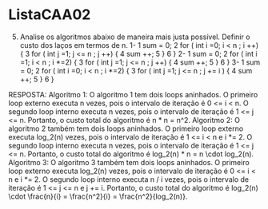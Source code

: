 # ListaCAA02

5. Analise os algoritmos abaixo de maneira mais justa possível. Definir o custo dos laços em termos de n. 
1- 
1 sum = 0; 
2 for ( int i =0; i < n ; i ++) { 
3 for ( int j =1; j <= n ; j ++) { 
4 sum ++; 
5 } 
6 } 
2- 
1 sum = 0; 
2 for ( int i =1; i < n ; i *=2) { 
3 for ( int j =1; j <= n ; j ++) { 
4 sum ++; 
5 } 
6 } 
3- 
1 sum = 0; 
2 for ( int i =0; i < n ; i *=2) { 
3 for ( int j =1; j <= n ; j += i ) { 
4 sum ++; 
5 } 
6 } 

RESPOSTA:
Algoritmo 1: O algoritmo 1 tem dois loops aninhados. O primeiro loop externo executa n vezes, pois o intervalo de iteração é 0 <= i < n. O segundo loop interno executa n vezes, pois o intervalo de iteração é 1 <= j <= n. Portanto, o custo total do algoritmo é n * n = n^2.
Algoritmo 2: O algoritmo 2 também tem dois loops aninhados. O primeiro loop externo executa log_2(n) vezes, pois o intervalo de iteração é 1 <= i < n e i *= 2. O segundo loop interno executa n vezes, pois o intervalo de iteração é 1 <= j <= n. Portanto, o custo total do algoritmo é log_2(n) * n = n \cdot log_2(n).
Algoritmo 3: O algoritmo 3 também tem dois loops aninhados. O primeiro loop externo executa log_2(n) vezes, pois o intervalo de iteração é 0 <= i < n e i *= 2. O segundo loop interno executa n / i vezes, pois o intervalo de iteração é 1 <= j <= n e j += i. Portanto, o custo total do algoritmo é log_2(n) \cdot \frac{n}{i} = \frac{n^2}{i} = \frac{n^2}{log_2(n)}.
